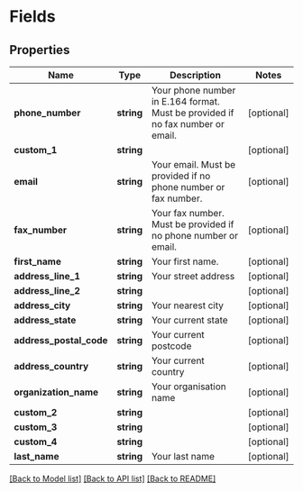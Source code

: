 # Fields

## Properties
Name | Type | Description | Notes
------------ | ------------- | ------------- | -------------
**phone_number** | **string** | Your phone number in E.164 format. Must be provided if no fax number or email. | [optional] 
**custom_1** | **string** |  | [optional] 
**email** | **string** | Your email. Must be provided if no phone number or fax number. | [optional] 
**fax_number** | **string** | Your fax number. Must be provided if no phone number or email. | [optional] 
**first_name** | **string** | Your first name. | [optional] 
**address_line_1** | **string** | Your street address | [optional] 
**address_line_2** | **string** |  | [optional] 
**address_city** | **string** | Your nearest city | [optional] 
**address_state** | **string** | Your current state | [optional] 
**address_postal_code** | **string** | Your current postcode | [optional] 
**address_country** | **string** | Your current country | [optional] 
**organization_name** | **string** | Your organisation name | [optional] 
**custom_2** | **string** |  | [optional] 
**custom_3** | **string** |  | [optional] 
**custom_4** | **string** |  | [optional] 
**last_name** | **string** | Your last name | [optional] 

[[Back to Model list]](../README.md#documentation-for-models) [[Back to API list]](../README.md#documentation-for-api-endpoints) [[Back to README]](../README.md)


